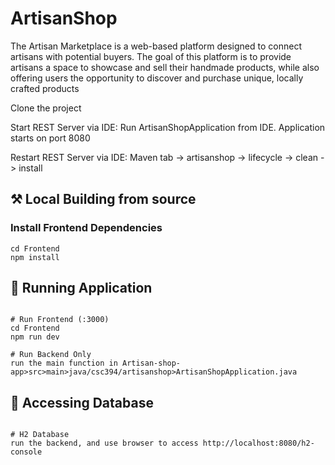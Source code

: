 # ArtisanShop
The Artisan Marketplace is a web-based platform designed to connect artisans with potential buyers. The goal of this platform is to provide artisans a space to showcase and sell their handmade products, while also offering users the opportunity to discover and purchase unique, locally crafted products

Clone the project 

Start REST Server via IDE:
Run ArtisanShopApplication from IDE. Application starts on port 8080

Restart REST Server via IDE:
Maven tab -> artisanshop -> lifecycle -> clean -> install


## ⚒️ Local Building from source

### Install Frontend Dependencies

```
cd Frontend
npm install
```

## 🏃 Running Application

```

# Run Frontend (:3000)
cd Frontend
npm run dev

# Run Backend Only
run the main function in Artisan-shop-app>src>main>java/csc394/artisanshop>ArtisanShopApplication.java 

```
## 🏃 Accessing Database

```

# H2 Database
run the backend, and use browser to access http://localhost:8080/h2-console

```
